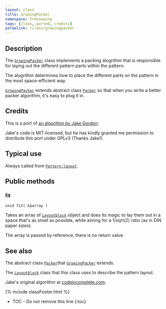 ```yaml
---
layout: class
title: GrowingPacker
namespace: Freesewing
tags: [class, ported, credits]
permalink: /class/growingpacker
---
```

## Description 

The [`GrowingPacker`](growingpacker) class implements a packing
alogrithm that is responsible for laying out the different 
pattern parts within the pattern.

The alogrithm determines how to place the different parts on
the pattern in the most space-efficient way.

[`GrowingPacker`](growingpacker) extends abstract class [`Packer`](packer)
so that when you write a better packer algorithm, it's easy to plug it in.

## Credits

This is a port of [an algorithm by Jake Gordon](http://codeincomplete.com/posts/bin-packing/).

Jake's code is MIT-licensed, but he has kindly granted me
permission to distribute this port under GPLv3 (Thanks Jake!).


## Typical use

Always called from [`Pattern:layout`](/class/patterns/core/pattern#layout).


## Public methods

### fit

```php?start_inline=1
void fit( &$array )
```
Takes an array of [`Layoutblock`](layoutblock) object and does its
magic to lay them out in a space that's as small as possible, while
aiming for a  1/sqrt(2) ratio (as in DIN paper sizes).

The array is passed by reference, there is no return value.


## See also

The abstract class [`Packer`](packer)that [`GrowingPacker`](growingpacker)
extends.

The [`Layoutblock`](layoutblock) class that this class uses to describe 
the pattern layout.

Jake's original algorithm at [codeincomplete.com](http://codeincomplete.com/posts/bin-packing/).

{% include classFooter.html %}
* TOC - Do not remove this line
{:toc}

